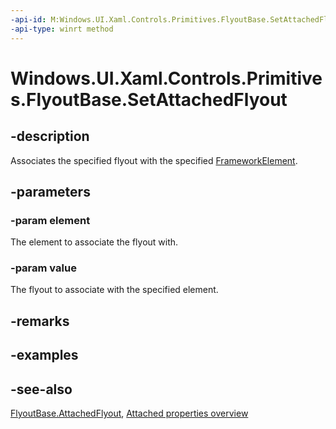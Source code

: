 ```yaml
---
-api-id: M:Windows.UI.Xaml.Controls.Primitives.FlyoutBase.SetAttachedFlyout(Windows.UI.Xaml.FrameworkElement,Windows.UI.Xaml.Controls.Primitives.FlyoutBase)
-api-type: winrt method
---
```


<!-- Method syntax
public void SetAttachedFlyout(Windows.UI.Xaml.FrameworkElement element, Windows.UI.Xaml.Controls.Primitives.FlyoutBase value)
-->

# Windows.UI.Xaml.Controls.Primitives.FlyoutBase.SetAttachedFlyout

## -description
Associates the specified flyout with the specified [FrameworkElement](../windows.ui.xaml/frameworkelement.md).



## -parameters
### -param element
The element to associate the flyout with.

### -param value
The flyout to associate with the specified element.

## -remarks

## -examples

## -see-also

[FlyoutBase.AttachedFlyout](flyoutbase_attachedflyout.md), [Attached properties overview](/windows/uwp/xaml-platform/attached-properties-overview)

